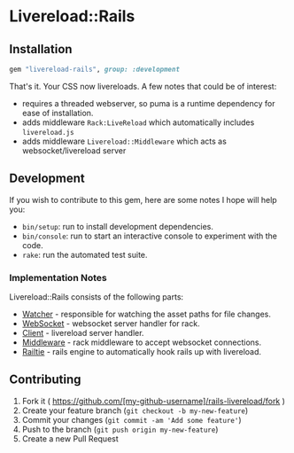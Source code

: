 # Livereload::Rails

## Installation

```ruby
gem "livereload-rails", group: :development
```

That's it. Your CSS now livereloads. A few notes that could be of interest:

- requires a threaded webserver, so puma is a runtime dependency for ease of installation.
- adds middleware `Rack:LiveReload` which automatically includes `livereload.js`
- adds middleware `Livereload::Middleware` which acts as websocket/livereload server

## Development

If you wish to contribute to this gem, here are some notes I hope will help you:

- `bin/setup`: run to install development dependencies.
- `bin/console`: run to start an interactive console to experiment with the code.
- `rake`: run the automated test suite.

### Implementation Notes

Livereload::Rails consists of the following parts:

- [Watcher](./lib/livereload-rails/watcher.rb) - responsible for watching the asset paths for file changes.
- [WebSocket](./lib/livereload-rails/web_socket.rb) - websocket server handler for rack.
- [Client](./lib/livereload-rails/client.rb) - livereload server handler.
- [Middleware](./lib/livereload-rails/middleware.rb) - rack middleware to accept websocket connections.
- [Railtie](./lib/livereload-rails/railtie.rb) - rails engine to automatically hook rails up with livereload.

## Contributing

1. Fork it ( https://github.com/[my-github-username]/rails-livereload/fork )
2. Create your feature branch (`git checkout -b my-new-feature`)
3. Commit your changes (`git commit -am 'Add some feature'`)
4. Push to the branch (`git push origin my-new-feature`)
5. Create a new Pull Request
